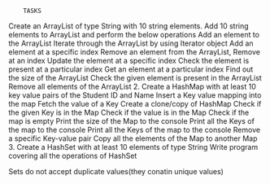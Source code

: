 


        TASKS
  

 Create an ArrayList of type String with 10 string elements. Add 10 string elements to ArrayList and perform the below operations
Add an element to the ArrayList
Iterate through the ArrayList by using Iterator object
Add an element at a specific index
Remove an element from the ArrayList, Remove at an index Update the element at a specific index
Check the element is present at a particular index
Get an element at a particular index
Find out the size of the ArrayList
Check the given element is present in the ArrayList
Remove all elements of the ArrayList
2. Create a HashMap with at least 10 key value pairs of the Student ID and Name Insert a Key value mapping into the map
Fetch the value of a Key
Create a clone/copy of HashMap
Check if the given Key is in the Map
Check if the value is in the Map
Check if the map is empty
Print the size of the Map to the console Print all the Keys of the map to the console Print all the Keys of the map to the console Remove a specific Key-value pair
Copy all the elements of the Map to another Map
3. Create a HashSet with at least 10 elements of type String Write program covering all the operations of HashSet


Sets do not accept duplicate values(they conatin unique values)
